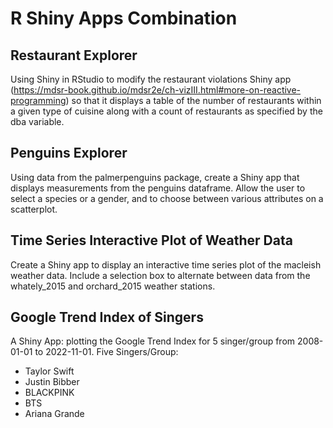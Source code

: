 # R Shiny Apps Combination

## Restaurant Explorer
Using Shiny in RStudio to modify the restaurant violations Shiny app (https://mdsr-book.github.io/mdsr2e/ch-vizIII.html#more-on-reactive-programming)
so that it displays a table of the number of restaurants within a given type of cuisine along with a count of restaurants as specified by the dba variable. 

## Penguins Explorer
Using data from the palmerpenguins package, create a Shiny app that displays measurements from the penguins dataframe. 
Allow the user to select a species or a gender, and to choose between various attributes on a scatterplot.

## Time Series Interactive Plot of Weather Data
Create a Shiny app to display an interactive time series plot of the macleish weather data. 
Include a selection box to alternate between data from the whately_2015 and orchard_2015 weather stations. 

## Google Trend Index of Singers
A Shiny App: plotting the Google Trend Index for 5 singer/group from 2008-01-01 to 2022-11-01.
Five Singers/Group:
* Taylor Swift
* Justin Bibber
* BLACKPINK
* BTS
* Ariana Grande

